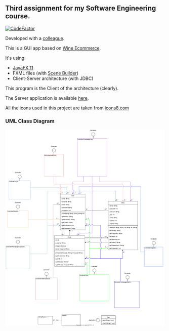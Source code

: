 ## Third assignment for my Software Engineering course.

[![CodeFactor](https://www.codefactor.io/repository/github/sclafus/ecommerce-gui/badge)](https://www.codefactor.io/repository/github/sclafus/ecommerce-gui)

Developed with a [colleague](https://github.com/marticaffa).

This is a GUI app based on [Wine Ecommerce](https://github.com/Sclafus/Wine-Ecommerce).

It's using:

-   [JavaFX 11](https://openjfx.io/)
-   FXML files (with [Scene Builder](https://gluonhq.com/products/scene-builder/))
-   Client-Server architecture (with JDBC)

This program is the Client of the architecture (clearly).

The Server application is available [here](https://github.com/Sclafus/Ecommerce-Server).

All the icons used in this project are taken from [icons8.com](https://www.icons8.com)

### UML Class Diagram
![UML Class Diagram](UML/ClassDiagram.svg)